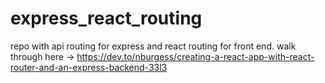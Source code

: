 # express_react_routing
repo with api routing for express and react routing for front end. walk through here -> https://dev.to/nburgess/creating-a-react-app-with-react-router-and-an-express-backend-33l3
